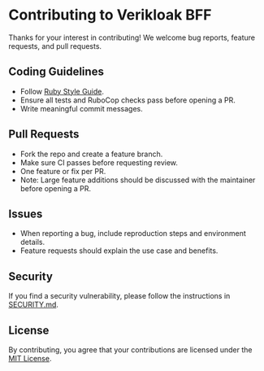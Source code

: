 # Contributing to Verikloak BFF

Thanks for your interest in contributing!
We welcome bug reports, feature requests, and pull requests.

## Coding Guidelines

- Follow [Ruby Style Guide](https://rubystyle.guide/).
- Ensure all tests and RuboCop checks pass before opening a PR.
- Write meaningful commit messages.

## Pull Requests

- Fork the repo and create a feature branch.
- Make sure CI passes before requesting review.
- One feature or fix per PR.
- Note: Large feature additions should be discussed with the maintainer before opening a PR.

## Issues

- When reporting a bug, include reproduction steps and environment details.
- Feature requests should explain the use case and benefits.

## Security

If you find a security vulnerability, please follow the instructions in [SECURITY.md](SECURITY.md).

## License

By contributing, you agree that your contributions are licensed under the [MIT License](LICENSE).
